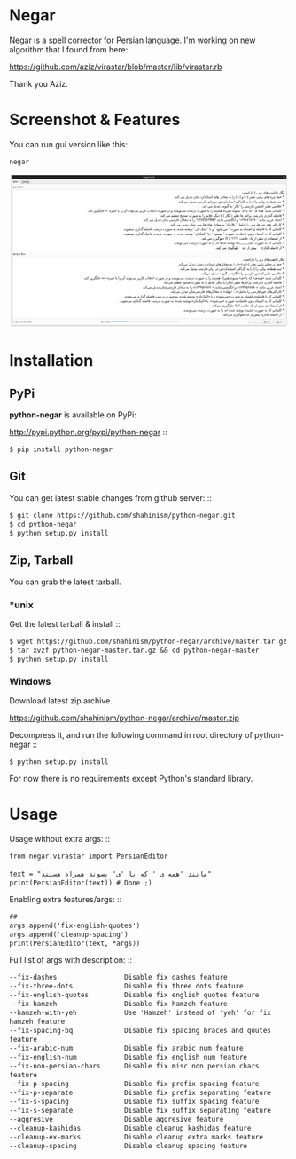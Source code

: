 ﻿Negar
======

Negar is a spell corrector for Persian language. I'm working on new algorithm that I found from here:

https://github.com/aziz/virastar/blob/master/lib/virastar.rb

Thank you Aziz.

Screenshot & Features
=====================
You can run gui version like this:

    negar

![NegarsScreenshot](./docs/screenshot/window1.png)


Installation
==============

## PyPi

**python-negar** is available on PyPi:

http://pypi.python.org/pypi/python-negar
::

    $ pip install python-negar

## Git

You can get latest stable changes from github server:
::

    $ git clone https://github.com/shahinism/python-negar.git
    $ cd python-negar
    $ python setup.py install

## Zip, Tarball

You can grab the latest tarball.

### *unix

Get the latest tarball & install
::

    $ wget https://github.com/shahinism/python-negar/archive/master.tar.gz
    $ tar xvzf python-negar-master.tar.gz && cd python-negar-master
    $ python setup.py install

### Windows

Download latest zip archive.

https://github.com/shahinism/python-negar/archive/master.zip

Decompress it, and run the following command in root directory of python-negar
::

    $ python setup.py install


For now there is no requirements except Python's standard library.

Usage
======

Usage without extra args:
::

    from negar.virastar import PersianEditor

    text = "مانند 'همه ی ' که با 'ی' پسوند همراه هستند"
    print(PersianEditor(text)) # Done ;)

Enabling extra features/args:
::

    ##
    args.append('fix-english-quotes')
    args.append('cleanup-spacing')
    print(PersianEditor(text, *args))


Full list of args with description:
::

    --fix-dashes                 Disable fix dashes feature
    --fix-three-dots             Disable fix three dots feature
    --fix-english-quotes         Disable fix english quotes feature
    --fix-hamzeh                 Disable fix hamzeh feature
    --hamzeh-with-yeh            Use 'Hamzeh' instead of 'yeh' for fix hamzeh feature
    --fix-spacing-bq             Disable fix spacing braces and qoutes feature
    --fix-arabic-num             Disable fix arabic num feature
    --fix-english-num            Disable fix english num feature
    --fix-non-persian-chars      Disable fix misc non persian chars feature
    --fix-p-spacing              Disable fix prefix spacing feature
    --fix-p-separate             Disable fix prefix separating feature
    --fix-s-spacing              Disable fix suffix spacing feature
    --fix-s-separate             Disable fix suffix separating feature
    --aggresive                  Disable aggresive feature
    --cleanup-kashidas           Disable cleanup kashidas feature
    --cleanup-ex-marks           Disable cleanup extra marks feature
    --cleanup-spacing            Disable cleanup spacing feature


